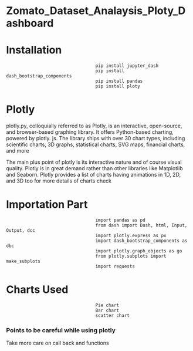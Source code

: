 # Zomato_Dataset_Analaysis_Ploty_Dashboard

# Installation
                                      pip install jupyter_dash 
                                      pip install dash_bootstrap_components
                                      pip install pandas
                                      pip install ploty
          
# Plotly
plotly.py, colloquially referred to as Plotly, is an interactive, open-source, and browser-based graphing library. It offers Python-based charting, powered by plotly. js. The library ships with over 30 chart types, including scientific charts, 3D graphs, statistical charts, SVG maps, financial charts, and more

The main plus point of plotly is its interactive nature and of course visual quality. Plotly is in great demand rather than other libraries like Matplotlib and Seaborn. Plotly provides a list of charts having animations in 1D, 2D, and 3D too for more details of charts check  

  # Importation Part
                                      import pandas as pd
                                      from dash import Dash, html, Input, Output, dcc
                                      import plotly.express as px
                                      import dash_bootstrap_components as dbc
                                      import plotly.graph_objects as go
                                      from plotly.subplots import make_subplots
                                      import requests
# Charts Used 
                                      Pie chart 
                                      Bar chart 
                                      scatter chart
                                      
### Points to be careful while using plotly
Take more care on call back and functions  
